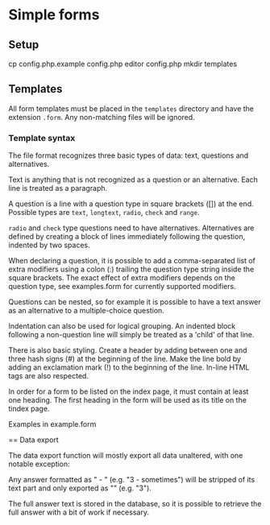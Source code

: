 # Simple forms

## Setup

cp config.php.example config.php
editor config.php
mkdir templates

## Templates

All form templates must be placed in the `templates` directory and have the extension `.form`. Any non-matching files will be ignored.

### Template syntax

The file format recognizes three basic types of data: text, questions and alternatives.

Text is anything that is not recognized as a question or an alternative. Each line is treated as a paragraph.

A question is a line with a question type in square brackets ([]) at the end. Possible types are `text`, `longtext`, `radio`, `check` and `range`.

`radio` and `check` type questions need to have alternatives. Alternatives are defined by creating a block of lines immediately following the question, indented by two spaces.

When declaring a question, it is possible to add a comma-separated list of extra modifiers using a colon (:) trailing the question type string inside the square brackets. The exact effect of extra modifiers depends on the question type, see examples.form for currently supported modifiers.

Questions can be nested, so for example it is possible to have a text answer as an alternative to a multiple-choice question.

Indentation can also be used for logical grouping. An indented block following a non-question line will simply be treated as a 'child' of that line.

There is also basic styling. Create a header by adding between one and three hash signs (#) at the beginning of the line. Make the line bold by adding an exclamation mark (!) to the beginning of the line. In-line HTML tags are also respected.

In order for a form to be listed on the index page, it must contain at least one heading. The first heading in the form will be used as its title on the tindex page.

Examples in example.form

== Data export

The data export function will mostly export all data unaltered, with one notable exception:

Any answer formatted as "<number> - <arbitrary text>" (e.g. "3 - sometimes") will be stripped of its text part and only exported as "<number>" (e.g. "3").

The full answer text is stored in the database, so it is possible to retrieve the full answer with a bit of work if necessary.
